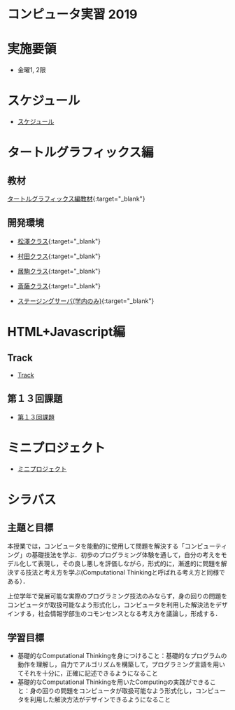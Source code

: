 # コンピュータ実習 2019

# 実施要領
- 金曜1, 2限

# スケジュール
- [スケジュール](https://docs.google.com/spreadsheets/d/1LOKHvdWjqzRdcqco0fPwPuG69iuIHuf_rEfVPZKZ35U/edit?usp=sharing)

# タートルグラフィックス編
## 教材
[タートルグラフィックス編教材](text/index.html){:target="_blank"}

## 開発環境
- [松澤クラス](http://pp1.si.aoyama.ac.jp/signin.html){:target="_blank"}
- [村田クラス](http://pp2.si.aoyama.ac.jp/signin.html){:target="_blank"}
- [居駒クラス](http://pp3.si.aoyama.ac.jp/signin.html){:target="_blank"}
- [斎藤クラス](http://pp4.si.aoyama.ac.jp/signin.html){:target="_blank"}

- [ステージングサーバ(学内のみ)](http://ppstaging-creco.si.aoyama.ac.jp/){:target="_blank"}

<!-- ## 中間テスト環境

- [松澤クラス](http://pp2.si.aoyama.ac.jp/exam/){:target="_blank"}
- [村田クラス](http://pp3.si.aoyama.ac.jp/exam/){:target="_blank"}
- [居駒クラス](http://pp4.si.aoyama.ac.jp/exam/){:target="_blank"}
- [斎藤クラス](http://pp1.si.aoyama.ac.jp/exam/){:target="_blank"} -->

# HTML+Javascript編
## Track
- [Track](https://aoyama-gakuin-univ.tracks.run/auth/signin)
<!-- - [アンケート](https://docs.google.com/forms/d/e/1FAIpQLSenUUh6EhsaKtNT7QocNMJqFeTlYOllDdaAeyMzXdlod9Ydwg/viewform) -->

## 第１３回課題
- [第１３回課題](text-part3/practice13.html)

# ミニプロジェクト
- [ミニプロジェクト](text-part3/project02.html)

# シラバス
## 主題と目標
本授業では，コンピュータを能動的に使用して問題を解決する「コンピューティング」の基礎技法を学ぶ．初歩のプログラミング体験を通して，自分の考えをモデル化して表現し，その良し悪しを評価しながら，形式的に，漸進的に問題を解決する技法と考え方を学ぶ(Computational Thinkingと呼ばれる考え方と同様である）．

上位学年で発展可能な実際のプログラミング技法のみならず，身の回りの問題をコンピュータが取扱可能なよう形式化し，コンピュータを利用した解決法をデザインする，社会情報学部生のコモンセンスとなる考え方を議論し，形成する．

## 学習目標
- 基礎的なComputational Thinkingを身につけること：基礎的なプログラムの動作を理解し，自力でアルゴリズムを構築して，プログラミング言語を用いてそれを十分に，正確に記述できるようになること
- 基礎的なComputational Thinkingを用いたComputingの実践ができること：身の回りの問題をコンピュータが取扱可能なよう形式化し，コンピュータを利用した解決方法がデザインできるようになること